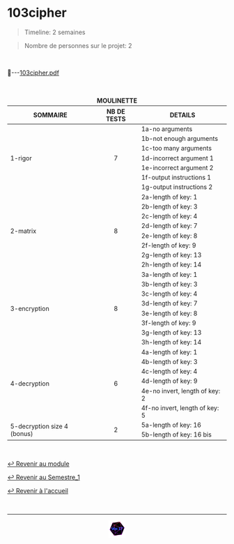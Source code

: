 # 103cipher

>Timeline: 2 semaines

>Nombre de personnes sur le projet: 2

<br>

📂---[103cipher.pdf](https://github.com/Studio-17/Epitech-Subjects/blob/main/Semestre_1/B-MAT-100/103cipher/103cipher.pdf)

<br>

<table align="center">
    <thead>
    <tr>
            <td colspan="3" align="center"><strong>MOULINETTE</strong></td>
    </tr>
        <tr>
            <th>SOMMAIRE</th>
            <th>NB DE TESTS</th>
            <th>DETAILS</th>
        </tr>
    </thead>
    <tbody>
        <tr>
            <td rowspan="7">1-rigor</td>
            <td rowspan="7" style="text-align: center;">7</td>
            <td>1a-no arguments</td>
        </tr>
        <tr>
            <td>1b-not enough arguments</td>
        </tr>
        <tr>
            <td>1c-too many arguments</td>
        </tr>
        <tr>
            <td>1d-incorrect argument 1</td>
        </tr>
        <tr>
            <td>1e-incorrect argument 2</td>
        </tr>
        <tr>
            <td>1f-output instructions 1</td>
        </tr>
        <tr>
            <td>1g-output instructions 2</td>
        </tr>
        <tr>
            <td rowspan="8">2-matrix</td>
            <td rowspan="8" style="text-align: center;">8</td>
            <td>2a-length of key: 1</td>
        </tr>
        <tr>
            <td>2b-length of key: 3</td>
        </tr>
        <tr>
            <td>2c-length of key: 4</td>
        </tr>
        <tr>
            <td>2d-length of key: 7</td>
        </tr>
        <tr>
            <td>2e-length of key: 8</td>
        </tr>
        <tr>
            <td>2f-length of key: 9</td>
        </tr>
        <tr>
            <td>2g-length of key: 13</td>
        </tr>
        <tr>
            <td>2h-length of key: 14</td>
        </tr>
        <tr>
            <td rowspan="8">3-encryption</td>
            <td rowspan="8" style="text-align: center;">8</td>
            <td>3a-length of key: 1</td>
        </tr>
        <tr>
            <td>3b-length of key: 3</td>
        </tr>
        <tr>
            <td>3c-length of key: 4</td>
        </tr>
        <tr>
            <td>3d-length of key: 7</td>
        </tr>
        <tr>
            <td>3e-length of key: 8</td>
        </tr>
        <tr>
            <td>3f-length of key: 9</td>
        </tr>
        <tr>
            <td>3g-length of key: 13</td>
        </tr>
        <tr>
            <td>3h-length of key: 14</td>
        </tr>
        <tr>
            <td rowspan="6">4-decryption</td>
            <td rowspan="6" style="text-align: center;">6</td>
            <td>4a-length of key: 1</td>
        </tr>
        <tr>
            <td>4b-length of key: 3</td>
        </tr>
        <tr>
            <td>4c-length of key: 4</td>
        </tr>
        <tr>
            <td>4d-length of key: 9</td>
        </tr>
        <tr>
            <td>4e-no invert, length of key: 2</td>
        </tr>
        <tr>
            <td>4f-no invert, length of key: 5</td>
        </tr>
        <tr>
            <td rowspan="2">5-decryption size 4 (bonus)</td>
            <td rowspan="2" style="text-align: center;">2</td>
            <td>5a-length of key: 16</td>
        </tr>
        <tr>
            <td>5b-length of key: 16 bis</td>
        </tr>
    </tbody>
</table>

<br>

[↩️ Revenir au module](https://github.com/Studio-17/Epitech-Subjects/tree/main/Semestre_1/B-MAT-100)

[↩️ Revenir au Semestre_1](https://github.com/Studio-17/Epitech-Subjects/tree/main/Semestre_1)

[↩️ Revenir à l'accueil](https://github.com/Studio-17/Epitech-Subjects)

<br>

---

<div align="center">

<a href="https://github.com/Studio-17" target="_blank"><img src="../../../voc17.gif" width="40"></a>